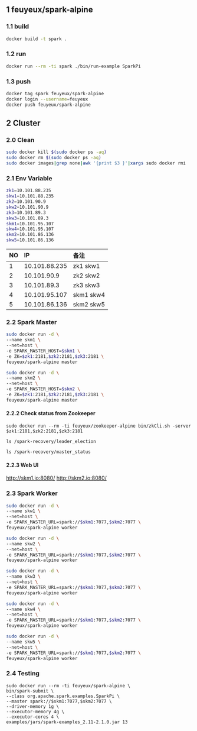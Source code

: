 ## 1 feuyeux/spark-alpine

### 1.1 build
```sh
docker build -t spark .
```

### 1.2 run
```sh
docker run --rm -ti spark ./bin/run-example SparkPi
```

### 1.3 push
```sh
docker tag spark feuyeux/spark-alpine
docker login --username=feuyeux
docker push feuyeux/spark-alpine
```

## 2 Cluster

### 2.0 Clean
```sh
sudo docker kill $(sudo docker ps -aq)
sudo docker rm $(sudo docker ps -aq)
sudo docker images|grep none|awk '{print $3 }'|xargs sudo docker rmi
```

### 2.1 Env Variable
```sh
zk1=10.101.88.235
skw1=10.101.88.235
zk2=10.101.90.9
skw2=10.101.90.9
zk3=10.101.89.3
skw3=10.101.89.3
skm1=10.101.95.107
skw4=10.101.95.107
skm2=10.101.86.136
skw5=10.101.86.136
```

| NO   | IP            | 备注        |
| :--- | :------------ | :-------- |
| 1    | 10.101.88.235 | zk1 skw1  |
| 2    | 10.101.90.9   | zk2 skw2  |
| 3    | 10.101.89.3   | zk3 skw3  |
| 4    | 10.101.95.107 | skm1 skw4 |
| 5    | 10.101.86.136 | skm2 skw5 |

### 2.2 Spark Master
```sh
sudo docker run -d \
--name skm1 \
--net=host \
-e SPARK_MASTER_HOST=$skm1 \
-e ZK=$zk1:2181,$zk2:2181,$zk3:2181 \
feuyeux/spark-alpine master
```

```sh
sudo docker run -d \
--name skm2 \
--net=host \
-e SPARK_MASTER_HOST=$skm2 \
-e ZK=$zk1:2181,$zk2:2181,$zk3:2181 \
feuyeux/spark-alpine master
```

#### 2.2.2 Check status from Zookeeper

```
sudo docker run --rm -ti feuyeux/zookeeper-alpine bin/zkCli.sh -server $zk1:2181,$zk2:2181,$zk3:2181
```

```
ls /spark-recovery/leader_election

ls /spark-recovery/master_status
```

#### 2.2.3 Web UI
http://skm1.io:8080/
http://skm2.io:8080/

### 2.3 Spark Worker

```sh
sudo docker run -d \
--name skw1 \
--net=host \
-e SPARK_MASTER_URL=spark://$skm1:7077,$skm2:7077 \
feuyeux/spark-alpine worker
```

```sh
sudo docker run -d \
--name skw2 \
--net=host \
-e SPARK_MASTER_URL=spark://$skm1:7077,$skm2:7077 \
feuyeux/spark-alpine worker
```

```sh
sudo docker run -d \
--name skw3 \
--net=host \
-e SPARK_MASTER_URL=spark://$skm1:7077,$skm2:7077 \
feuyeux/spark-alpine worker
```

```sh
sudo docker run -d \
--name skw4 \
--net=host \
-e SPARK_MASTER_URL=spark://$skm1:7077,$skm2:7077 \
feuyeux/spark-alpine worker
```

```sh
sudo docker run -d \
--name skw5 \
--net=host \
-e SPARK_MASTER_URL=spark://$skm1:7077,$skm2:7077 \
feuyeux/spark-alpine worker
```

### 2.4 Testing

```
sudo docker run --rm -ti feuyeux/spark-alpine \
bin/spark-submit \
--class org.apache.spark.examples.SparkPi \
--master spark://$skm1:7077,$skm2:7077 \
--driver-memory 1g \
--executor-memory 4g \
--executor-cores 4 \
examples/jars/spark-examples_2.11-2.1.0.jar 13
```
